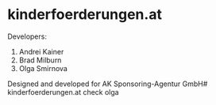 # kinderfoerderungen.at

Developers:

1. Andrei Kainer
2. Brad Milburn
3. Olga Smirnova

Designed and developed for AK Sponsoring-Agentur GmbH# kinderfoerderungen.at
check olga

